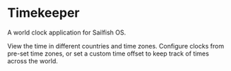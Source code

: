 Timekeeper
==================

A world clock application for Sailfish OS.

View the time in different countries and time zones. Configure clocks from pre-set time zones, or set a custom time offset to keep track of times across the world.
